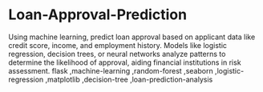 # Loan-Approval-Prediction
Using machine learning, predict loan approval based on applicant data like credit score, income, and employment history. Models like logistic regression, decision trees, or neural networks analyze patterns to determine the likelihood of approval, aiding financial institutions in risk assessment.
flask ,machine-learning ,random-forest ,seaborn ,logistic-regression ,matplotlib ,decision-tree ,loan-prediction-analysis
